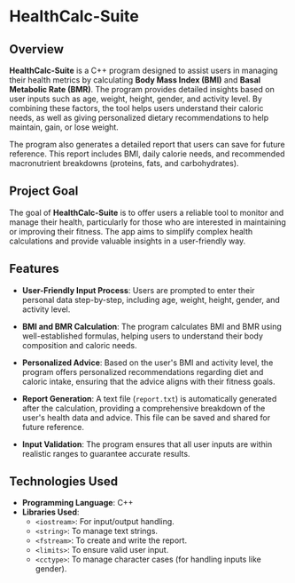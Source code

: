 # HealthCalc-Suite

## Overview

**HealthCalc-Suite** is a C++ program designed to assist users in managing their health metrics by calculating **Body Mass Index (BMI)** and **Basal Metabolic Rate (BMR)**. The program provides detailed insights based on user inputs such as age, weight, height, gender, and activity level. By combining these factors, the tool helps users understand their caloric needs, as well as giving personalized dietary recommendations to help maintain, gain, or lose weight.

The program also generates a detailed report that users can save for future reference. This report includes BMI, daily calorie needs, and recommended macronutrient breakdowns (proteins, fats, and carbohydrates).

## Project Goal

The goal of **HealthCalc-Suite** is to offer users a reliable tool to monitor and manage their health, particularly for those who are interested in maintaining or improving their fitness. The app aims to simplify complex health calculations and provide valuable insights in a user-friendly way.

## Features

- **User-Friendly Input Process**: Users are prompted to enter their personal data step-by-step, including age, weight, height, gender, and activity level.
  
- **BMI and BMR Calculation**: The program calculates BMI and BMR using well-established formulas, helping users to understand their body composition and caloric needs.

- **Personalized Advice**: Based on the user's BMI and activity level, the program offers personalized recommendations regarding diet and caloric intake, ensuring that the advice aligns with their fitness goals.

- **Report Generation**: A text file (`report.txt`) is automatically generated after the calculation, providing a comprehensive breakdown of the user's health data and advice. This file can be saved and shared for future reference.

- **Input Validation**: The program ensures that all user inputs are within realistic ranges to guarantee accurate results.

## Technologies Used

- **Programming Language**: C++
- **Libraries Used**:
  - `<iostream>`: For input/output handling.
  - `<string>`: To manage text strings.
  - `<fstream>`: To create and write the report.
  - `<limits>`: To ensure valid user input.
  - `<cctype>`: To manage character cases (for handling inputs like gender).
